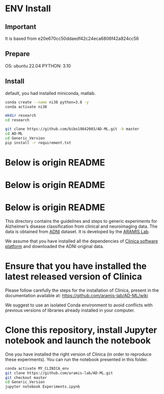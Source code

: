 # ENV Install
## Important
It is based from e20e670cc50ddaedf42c24eca6806f42a824cc56
## Prepare
OS: ubuntu 22.04
PYTHON: 3.10
## Install
default, you had installed miniconda, matlab.

```bash
conda create --name ni38 python=3.8 -y
conda activate ni38

mkdir research
cd research

git clone https://github.com/bibo19842003/AD-ML.git -b master
cd AD-ML
cd Generic_Version
pip install -r requirement.txt
```

# Below is origin README
# Below is origin README
# Below is origin README
This directory contains the guidelines and steps to generic experiments for Alzheimer’s disease classification from clinical and 
neuroimaging data. The data is obtained from [ADNI](http://adni.loni.usc.edu/) dataset. 
It is developed by the [ARAMIS Lab](http://www.aramislab.fr).

We assume that you have installed all the dependencies of [Clinica software platform](http://www.clinica.run) 
and downloaded the ADNI original data.


# Ensure that you have installed the latest released version of Clinica
Please follow carefully the steps for the installation of Clinica, present in the documentation available at: https://github.com/aramis-lab/AD-ML/wiki

We suggest to use an isolated Conda environment to avoid conflicts with previous versions of libraries 
already installed in your computer.

# Clone this repository, install Jupyter notebook and launch the notebook
One you have installed the right version of Clinica (in order to reproduce these experiments). You can run the notebook presented in this folder.

```bash
conda activate MY_CLINICA_env
git clone https://github.com/aramis-lab/AD-ML.git
git checkout master
cd Generic_Version
jupyter notebook Experiments.ipynb
```
